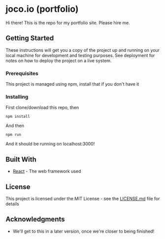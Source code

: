 # joco.io (portfolio)

Hi there! This is the repo for my portfolio site. Please hire me.

## Getting Started

These instructions will get you a copy of the project up and running on your local machine for development and testing purposes. See deployment for notes on how to deploy the project on a live system.

### Prerequisites

This project is managed using npm, install that if you don't have it

### Installing

First clone/download this repo, then
```
npm install
```

And then

```
npm run
```

And it should be running on localhost:3000!

## Built With

* [React](https://facebook.github.io/react/) - The web framework used

## License

This project is licensed under the MIT License - see the [LICENSE.md](LICENSE.md) file for details

## Acknowledgments

* We'll get to this in a later version, once we're closer to being finished!

